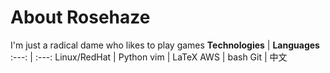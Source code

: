 # About Rosehaze
I'm just a radical dame who likes to play games
**Technologies** | **Languages**
:---: | :---:
Linux/RedHat | Python
vim | LaTeX
AWS | bash
Git | 中文
